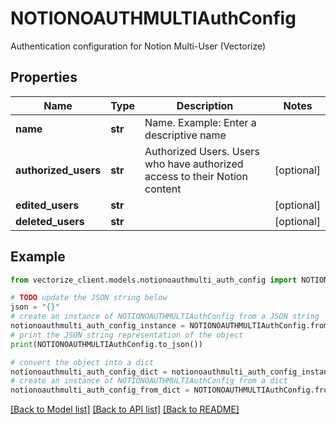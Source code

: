 # NOTIONOAUTHMULTIAuthConfig

Authentication configuration for Notion Multi-User (Vectorize)

## Properties

Name | Type | Description | Notes
------------ | ------------- | ------------- | -------------
**name** | **str** | Name. Example: Enter a descriptive name | 
**authorized_users** | **str** | Authorized Users. Users who have authorized access to their Notion content | [optional] 
**edited_users** | **str** |  | [optional] 
**deleted_users** | **str** |  | [optional] 

## Example

```python
from vectorize_client.models.notionoauthmulti_auth_config import NOTIONOAUTHMULTIAuthConfig

# TODO update the JSON string below
json = "{}"
# create an instance of NOTIONOAUTHMULTIAuthConfig from a JSON string
notionoauthmulti_auth_config_instance = NOTIONOAUTHMULTIAuthConfig.from_json(json)
# print the JSON string representation of the object
print(NOTIONOAUTHMULTIAuthConfig.to_json())

# convert the object into a dict
notionoauthmulti_auth_config_dict = notionoauthmulti_auth_config_instance.to_dict()
# create an instance of NOTIONOAUTHMULTIAuthConfig from a dict
notionoauthmulti_auth_config_from_dict = NOTIONOAUTHMULTIAuthConfig.from_dict(notionoauthmulti_auth_config_dict)
```
[[Back to Model list]](../README.md#documentation-for-models) [[Back to API list]](../README.md#documentation-for-api-endpoints) [[Back to README]](../README.md)


